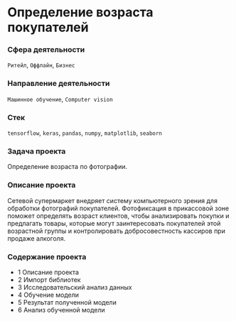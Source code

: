 # **Определение возраста покупателей**

### **Сфера деятельности**
`Ритейл`, `Оффлайн`, `Бизнес`
 
### **Направление деятельности**
`Машинное обучение`, `Computer vision`

### **Стек**
`tensorflow`, `keras`, `pandas`, `numpy`, `matplotlib`, `seaborn`

### **Задача проекта**
Определение возраста по фотографии.

### **Описание проекта**
Сетевой супермаркет внедряет систему компьютерного зрения для обработки фотографий покупателей. Фотофиксация в прикассовой зоне поможет определять возраст клиентов, чтобы анализировать покупки и предлагать товары, которые могут заинтересовать покупателей этой возрастной группы и контролировать добросовестность кассиров при продаже алкоголя.

### **Содержание проекта**
- 1  Описание проекта
- 2  Импорт библиотек
- 3  Исследовательский анализ данных
- 4  Обучение модели
- 5  Результат полученной модели
- 6  Анализ обученной модели

